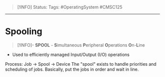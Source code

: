 > [!INFO]
> Status:
> Tags: #OperatingSystem #CMSC125 

----
# Spooling
>[!INFO]-
> **SPOOL** - **S**imultaneous **P**eripheral **O**perations **O**n-**L**ine	
- Used to efficiently managed Input/Output (I/O) operations

Process: Job -> Spool -> Device
The "spool" exists to handle priorities and scheduling of jobs. Basically, put the jobs in order and wait in line.

